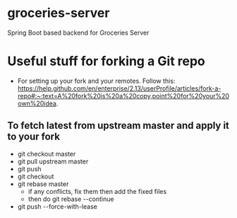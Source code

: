 # groceries-server
Spring Boot based backend for Groceries Server

# Useful stuff for forking a Git repo

- For setting up your fork and your remotes. Follow this: https://help.github.com/en/enterprise/2.13/userProfile/articles/fork-a-repo#:~:text=A%20fork%20is%20a%20copy,point%20for%20your%20own%20idea.

## To fetch latest from upstream master and apply it to your fork
- git checkout master
- git pull upstream master
- git push
- git checkout <feature>
- git rebase master
  - if any conflicts, fix them then add the fixed files
  - then do git rebase --continue
 - git push --force-with-lease
